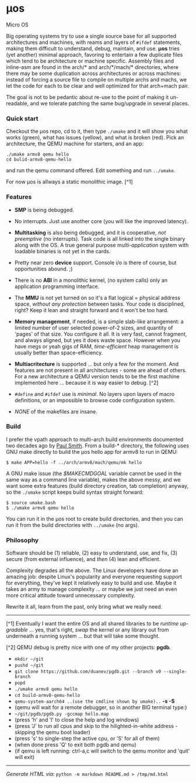 # &mu;os

Micro OS

Big operating systems try to use a single source base for all supported
architectures and machines, with reams and layers of `#ifdef` statements,
making them difficult to understand, debug, maintain, and use.  **&mu;os**
tries (yet another) minimal approach, favoring to entertain a few duplicate
files which tend to be architecture or machine specific. Assembly files
and inline-asm are found in the arch/\* and arch/\*/mach/\* directories,
where there may be some duplication across architectures or across machines:
instead of forcing a source file to compile on multiple archs and machs,
we let the code for each to be clear and well optimized for that arch+mach
pair.

The goal is not to be pedantic about re-use to the point of making it
un-readable, and we tolerate patching the same bug/upgrade in several
places.

### Quick start

Checkout the &mu;os repo, cd to it, then type `./umake` and it will show
you what works (green), what has issues (yellow), and what is broken (red).
Pick an architecture, the QEMU machine for starters, and an app:

    ./umake armv8 qemu hello
    cd bulid-armv8-qemu-hello

and run the qemu command offered. Edit something and run `../umake`.

For now &mu;os is allways a static monolithic image.  [^1]

### Features

- **SMP** is being debugged.

- No interrupts. Just use another core (you will like the improved latency).

- **Multitasking** is also being debugged, and it is cooperative, *not
  preemptive* (no interrupts).  Task code is all linked into the single
  binary along with the OS.  A true general purpose multi-*application*
  system with loadable binaries is not yet in the cards.

- Pretty near zero **device** support. Console i/o is there of course, but
  opportunities abound.  ;)

- There is no **ABI** in a monolithic kernel, (no system calls) only an
  application programming interface.

- The **MMU** is not yet turned on so it's a flat logical = physical address
  space, *without any protection* between tasks. Your code is disciplined,
  right? Keep it lean and straight forward and it won't be too hard.

- **Memory management**, if needed, is a simple slab-like arrangement: a
  limited number of user selected power-of-2 sizes, and quantity of 'pages'
  of that size.  You configure it all. It is very fast, cannot fragment,
  and always aligned, but yes it does waste space. However when you have
  megs or yeah gigs of RAM, _time-efficient_ heap management is usually
  better than space-efficiency.

- **Multiacritecture** is supported ... but only a few for the moment.
  And features are not present in all architectures - some are ahead of
  others. For a new architecture a QEMU version tends to be the first
  machine implemented here ... because it is way easier to debug. [^2]

- `#define` and `#ifdef` use is *minimal*.  No layers upon layers of macro
  definitions, or an impossible to browse code configuration system.

- _NONE_ of the makefiles are insane.

### Build

I prefer the vpath approach to multi-arch build environments documented two
decades ago by
[Paul Smith](http://make.mad-scientist.net/papers/multi-architecture-builds).
From a build-\* directory, the following uses GNU make directly to build the
&mu;os hello app for armv8 to run in QEMU:

    $ make APP=hello -f ../arch/armv8/mach/qemu/mk hello

A GNU make issue (the _$MAKECMDGOAL_ variable cannot be used in the same way
as a command line variable), makes the above messy, and we want some extra
features (build directory creation, tab completion) anyway, so the `./umake`
script keeps build syntax straight forward:

    $ source umake.bash
    $ ./umake armv8 qemu hello

You can run it in the &mu;os root to create build directories, and then
you can run it from the build directories with `../umake` (no args).

### Philosophy

Software should be (1) reliable, (2) easy to understand, use, and fix,
(3) secure (from external influence), and *then* (4) lean and efficient.

Complexity degrades all the above.  The Linux developers have done an
amazing job: despite Linux's popularity and everyone requesting support
for everything, they've kept it relatively easy to build and use.  Maybe
it takes an army to manage complexity ... or maybe we just need an even
more critical attitude toward unnecessary complexity.

Rewrite it all, learn from the past, only bring what we really need.

---

[^1] Eventually I want the entire OS and all shared libraries to be
*runtime up-gradable* ... yes, that's right, *swap* the kernel or any
library out from underneath a running system ... but that will take
some thought.

[^2] QEMU debug is pretty nice with one of my other projects: **pgdb**.

- `mkdir ~/git`
- `pushd ~/git`
- `git clone https://github.com/duanev/pgdb.git --branch v0 --single-branch`
- `popd`
- `./umake armv8 qemu hello`
- `cd build-armv8-qemu-hello`
- `qemu-system-aarch64 ..(use the cmdline shown by umake)..` **-s -S**
- (qemu will wait for a remote debugger, so in another BIG terminal type:)
- `~/git/pgdb/pgdb.py -gccmap hello.map`
- (press 'h' and 'l' to close the help and log windows)
- (press 'J' to run all cpus and skip to the hilighted-in-white address - skipping the qemu boot loader)
- (press 's' to single-step the active cpu, or 'S' for all of them)
- (when done press 'Q' to exit both pgdb and qemu)
- (if qemu is left running: ctrl-a,c will switch to the qemu monitor and 'quit' will exit)

---
_Generate HTML via:_
`python -m markdown README.md > /tmp/md.html`
